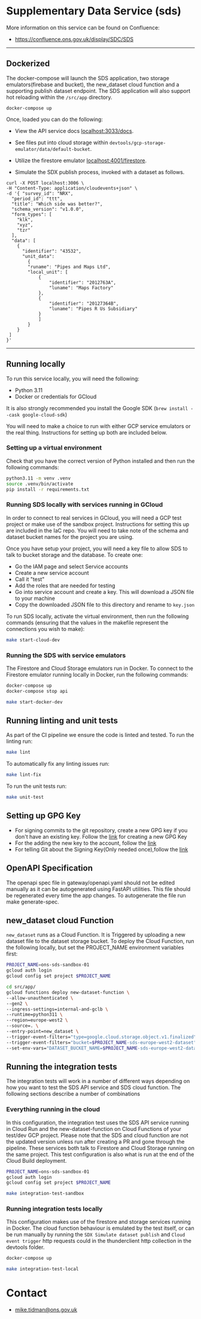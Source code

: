 # Supplementary Data Service (sds)

More information on this service can be found on Confluence:

- https://confluence.ons.gov.uk/display/SDC/SDS

---

## Dockerized

The docker-compose will launch the SDS application, two storage emulators(firebase and bucket), the new_dataset cloud function and a supporting publish dataset endpoint. The SDS application will also support hot reloading within the `/src/app` directory.

```
docker-compose up
```

Once, loaded you can do the following:

- View the API service docs [localhost:3033/docs](http://localhost:3033/docs).

- See files put into cloud storage within `devtools/gcp-storage-emulator/data/default-bucket`.

- Utilize the firestore emulator [localhost:4001/firestore](http://localhost:4001/firestore).

- Simulate the SDX publish process, invoked with a dataset as follows.

```
curl -X POST localhost:3006 \
-H "Content-Type: application/cloudevents+json" \
-d '{ "survey_id": "NRX",
  "period_id": "ttt",
  "title": "Which side was better?",
  "schema_version": "v1.0.0",
  "form_types": [
    "klk",
    "xyz",
    "tzr"
  ],
  "data": [
    {
      "identifier": "43532",
      "unit_data":
        {
        "runame": "Pipes and Maps Ltd",
        "local_unit": [
            {
                "identifier": "2012763A",
                "luname": "Maps Factory"
            },
            {
                "identifier": "20127364B",
                "luname": "Pipes R Us Subsidiary"
            }
            ]
        }
    }
 ]
}'
```

---

## Running locally

To run this service locally, you will need the following:

- Python 3.11
- Docker or credentials for GCloud

It is also strongly recommended you install the Google SDK (`brew install --cask google-cloud-sdk`)

You will need to make a choice to run with either GCP service emulators or the real thing.
Instructions for setting up both are included below.

### Setting up a virtual environment

Check that you have the correct version of Python installed and then run the following commands:

```bash
python3.11 -m venv .venv
source .venv/bin/activate
pip install -r requirements.txt
```

### Running SDS locally with services running in GCloud

In order to connect to real services in GCloud, you will need a GCP test project or make
use of the sandbox project. Instructions for setting this up are included in the IaC repo.
You will need to take note of the schema and dataset bucket names for the project you are using.

Once you have setup your project, you will need a key file to allow SDS to talk to bucket storage
and the database. To create one:

- Go the IAM page and select Service accounts
- Create a new service account
- Call it "test"
- Add the roles that are needed for testing
- Go into service account and create a key. This will download a JSON file to your machine
- Copy the downloaded JSON file to this directory and rename to `key.json`

To run SDS locally, activate the virtual environment, then run the following commands (ensuring that the values in the
makefile represent the connections you wish to make):

```bash
make start-cloud-dev
```

### Running the SDS with service emulators

The Firestore and Cloud Storage emulators run in Docker. To connect to the Firestore emulator running locally in Docker,
run the following commands:

```bash
docker-compose up
docker-compose stop api

make start-docker-dev
```

## Running linting and unit tests

As part of the CI pipeline we ensure the code is linted and tested. To run the linting run:

```bash
make lint
```

To automatically fix any linting issues run:

```bash
make lint-fix
```

To run the unit tests run:

```bash
make unit-test
```

## Setting up GPG Key

- For signing commits to the git repository, create a new GPG key if you don't have an existing key. Follow the [link](https://docs.github.com/en/authentication/managing-commit-signature-verification/generating-a-new-gpg-key) for creating a new GPG Key
- For the adding the new key to the account, follow the [link](https://docs.github.com/en/authentication/managing-commit-signature-verification/adding-a-gpg-key-to-your-github-account)
- For telling Git about the Signing Key(Only needed once),follow the [link](https://docs.github.com/en/authentication/managing-commit-signature-verification/telling-git-about-your-signing-key)

## OpenAPI Specification

The openapi spec file in gateway/openapi.yaml should not be edited manually as it can be autogenerated using FastAPI utilities. This file should be regenerated every time the app changes. To autogenerate the file run make generate-spec.

## new_dataset cloud Function

`new_dataset` runs as a Cloud Function. It is Triggered by uploading a new dataset file to the dataset storage bucket.
To deploy the Cloud Function, run the following locally, but set the PROJECT_NAME environment variables first:

```bash
PROJECT_NAME=ons-sds-sandbox-01
gcloud auth login
gcloud config set project $PROJECT_NAME

cd src/app/
gcloud functions deploy new-dataset-function \
--allow-unauthenticated \
--gen2 \
--ingress-settings=internal-and-gclb \
--runtime=python311 \
--region=europe-west2 \
--source=. \
--entry-point=new_dataset \
--trigger-event-filters="type=google.cloud.storage.object.v1.finalized" \
--trigger-event-filters="bucket=$PROJECT_NAME-sds-europe-west2-dataset" \
--set-env-vars="DATASET_BUCKET_NAME=$PROJECT_NAME-sds-europe-west2-dataset,SCHEMA_BUCKET_NAME=$PROJECT_NAME-sds-europe-west2-schema,CONF=cloud-build,AUTODELETE_DATASET_BUCKET_FILE=True,RETAIN_DATASET_FIRESTORE=True,LOG_LEVEL=DEBUG,PROJECT_ID=$PROJECT_NAME,PUBLISH_SCHEMA_TOPIC_ID=ons-sds-publish-schema,PUBLISH_DATASET_TOPIC_ID=ons-sds-publish-dataset,SURVEY_MAP_URL=https://raw.githubusercontent.com/ONSdigital/sds-schema-definitions/main/mapping/survey_map.json,SDS_APPLICATION_VERSION=development"
```

## Running the integration tests

The integration tests will work in a number of different ways depending on how you want to test the SDS API service
and SDS cloud function. The following sections describe a number of combinations

### Everything running in the cloud

In this configuration, the integration test uses the SDS API service running in Cloud Run and the new-dataset-function
on Cloud Functions of your test/dev GCP project. Please note that the SDS and cloud function are not the updated version unless
run after creating a PR and gone through the pipeline. These services both talk to Firestore and Cloud Storage running on the same project.
This test configuration is also what is run at the end of the Cloud Build deployment.

```bash
PROJECT_NAME=ons-sds-sandbox-01
gcloud auth login
gcloud config set project $PROJECT_NAME

make integration-test-sandbox
```

### Running integration tests locally

This configuration makes use of the firestore and storage services running in Docker. The cloud function behaviour
is emulated by the test itself, or can be run manually by running the `SDX Simulate dataset publish` and `Cloud event trigger` http requests could in the thunderclient http collection in the devtools folder.

```bash
docker-compose up

make integration-test-local
```

# Contact

- mike.tidman@ons.gov.uk
